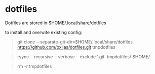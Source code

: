 # dotfiles

Dotfiles are stored in $HOME/.local/share/dotfiles

to install and overwite existing config:
> git clone --separate-git-dir=$HOME/.local/share/dotfiles https://github.com/oxijas/dotfiles.git tmpdotfiles

> rsync --recursive --verbose --exclude '.git' tmpdotfiles/ $HOME/

> rm -r tmpdotfiles

